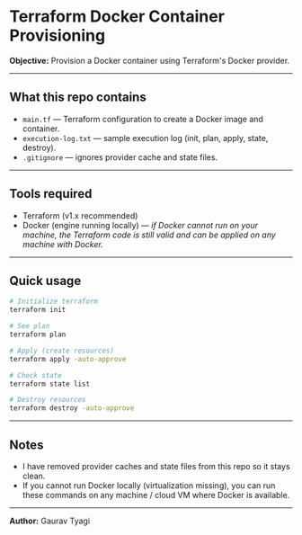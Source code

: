 # Terraform Docker Container Provisioning

**Objective:** Provision a Docker container using Terraform's Docker provider.

---

## What this repo contains
- `main.tf` — Terraform configuration to create a Docker image and container.
- `execution-log.txt` — sample execution log (init, plan, apply, state, destroy).
- `.gitignore` — ignores provider cache and state files.

---

## Tools required
- Terraform (v1.x recommended)
- Docker (engine running locally) — *if Docker cannot run on your machine, the Terraform code is still valid and can be applied on any machine with Docker.*

---

## Quick usage

```bash
# Initialize terraform
terraform init

# See plan
terraform plan

# Apply (create resources)
terraform apply -auto-approve

# Check state
terraform state list

# Destroy resources
terraform destroy -auto-approve
```

---

## Notes
- I have removed provider caches and state files from this repo so it stays clean.
- If you cannot run Docker locally (virtualization missing), you can run these commands on any machine / cloud VM where Docker is available.

---

**Author:** Gaurav Tyagi
